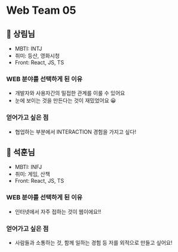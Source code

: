 # Web Team 05

## 🥸 상림님
* MBTI: INTJ
* 취미: 등산, 영화시청 
* Front: React, JS, TS

### WEB 분야를 선택하게 된 이유
* 개발자와 사용자간의 밀접한 관계를 이룰 수 있어요
* 눈에 보이는 것을 만든다는 것이 재밌었어요 😀

### 얻어가고 싶은 점
* 협업하는 부분에서 INTERACTION 경험을 가지고 싶다!

## 👾 석훈님
* MBTI: INFJ
* 취미: 게임, 산책
* Front: React, JS, TS

### WEB 분야를 선택하게 된 이유
* 인터넷에서 자주 접하는 것이 웹이에요!!

### 얻어가고 싶은 점
* 사람들과 소통하는 것, 함께 일하는 경험 등 저를 외적으로 만들고 싶어요!
